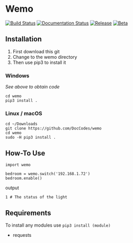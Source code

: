 # Wemo

[![Build Status](https://travis-ci.org/DocCodes/wemo.svg?branch=master)](https://travis-ci.org/DocCodes/wemo)
[![Documentation Status](http://img.shields.io/badge/docs-1.0.2-orange.svg?style=flat)](https://github.com/DocCodes/wemo/wiki)
[![Release](https://img.shields.io/badge/release-1.0.2-brightgreen.svg)](https://github.com/DocCodes/wemo/releases/latest)
[![Beta](https://img.shields.io/badge/beta-none-blue.svg)](https://github.com/DocCodes/wemo)

## Installation
1. First download this git
2. Change to the wemo directory
3. Then use pip3 to install it

### Windows
*See above to obtain code*
```
cd wemo
pip3 install .
```
### Linux / macOS
```
cd ~/Downloads
git clone https://github.com/DocCodes/wemo
cd wemo
sudo -H pip3 install .
```

## How-To Use
```
import wemo

bedroom = wemo.switch('192.168.1.72')
bedroom.enable()
```
output
```
1 # The status of the light
```
## Requirements
To install any modules use `pip3 install (module)`
* requests
